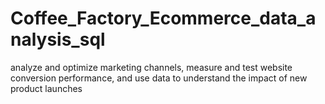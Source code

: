 # Coffee_Factory_Ecommerce_data_analysis_sql
analyze and optimize marketing channels, measure and test website conversion performance, and use data to understand the impact of new product launches
